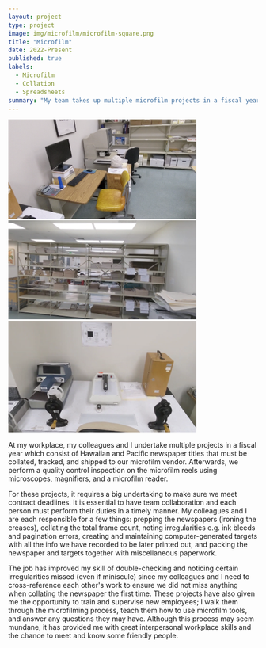 ```yaml
---
layout: project
type: project
image: img/microfilm/microfilm-square.png
title: "Microfilm"
date: 2022-Present
published: true
labels:
  - Microfilm
  - Collation
  - Spreadsheets
summary: "My team takes up multiple microfilm projects in a fiscal year where we collate and ship newspapers to our vendor and perform quality control inspections on the film."
---
```


<div class="text-center p-4">
  <img width="380px" src="../img/microfilm/microfilm-reader.png" class="img-thumbnail" >
  <img width="380px" src="../img/microfilm/newspaper-shelf.png" class="img-thumbnail" >
  <img width="380px" src="../img/microfilm/reel-quality-check.png" class="img-thumbnail" >
</div>

At my workplace, my colleagues and I undertake multiple projects in a fiscal year which consist of Hawaiian and Pacific newspaper titles that must be collated, tracked, and shipped to our microfilm vendor. Afterwards, we perform a quality control inspection on the microfilm reels using microscopes, magnifiers, and a microfilm reader.

For these projects, it requires a big undertaking to make sure we meet contract deadlines. It is essential to have team collaboration and each person must perform their duties in a timely manner. My colleagues and I are each responsible for a few things: prepping the newspapers (ironing the creases), collating the total frame count, noting irregularities e.g. ink bleeds and pagination errors, creating and maintaining computer-generated targets with all the info we have recorded to be later printed out, and packing the newspaper and targets together with miscellaneous paperwork.

The job has improved my skill of double-checking and noticing certain irregularities missed (even if miniscule) since my colleagues and I need to cross-reference each other's work to ensure we did not miss anything when collating the newspaper the first time. These projects have also given me the opportunity to train and supervise new employees; I walk them through the microfilming process, teach them how to use microfilm tools, and answer any questions they may have. Although this process may seem mundane, it has provided me with great interpersonal workplace skills and the chance to meet and know some friendly people.
